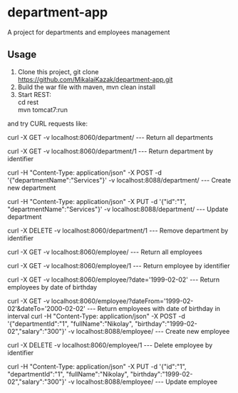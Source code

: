 # department-app
A project for departments and employees management

## Usage
1. Clone this project, git clone https://github.com/MikalaiKazak/department-app.git
3. Build the war file with maven, mvn clean install
4. Start REST:\
    cd rest\
    mvn tomcat7:run
    
and try CURL requests like:

curl -X GET -v localhost:8060/department/ --- Return all departments

curl -X GET -v localhost:8060/department/1 --- Return department by identifier

curl -H "Content-Type: application/json" -X POST 
        -d '{"departmentName":"Services"}' 
        -v localhost:8088/department/ --- Create new department

curl -H "Content-Type: application/json" -X PUT 
             -d '{"id":"1", "departmentName":"Services"}' 
             -v localhost:8088/department/ --- Update department

curl -X DELETE -v localhost:8060/department/1 --- Remove department by identifier

curl -X GET -v localhost:8060/employee/ --- Return all employees

curl -X GET -v localhost:8060/employee/1 --- Return employee by identifier   

curl -X GET -v localhost:8060/employee/?date='1999-02-02' --- Return employees by date of birthday

curl -X GET -v localhost:8060/employee/?dateFrom='1999-02-02'&dateTo='2000-02-02' --- Return employees with date of birthday in interval
curl -H "Content-Type: application/json" -X POST 
        -d '{"departmentId":"1", "fullName":"Nikolay", "birthday":"1999-02-02","salary":"300"}' 
        -v localhost:8088/employee/ --- Create new employee

curl -X DELETE -v localhost:8060/employee/1 --- Delete employee by identifier

curl -H "Content-Type: application/json" -X PUT 
        -d '{"id":"1", "departmentId":"1", "fullName":"Nikolay", "birthday":"1999-02-02","salary":"300"}' 
        -v localhost:8088/employee/  --- Update employee

